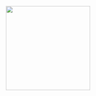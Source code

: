 <div id="header" align="center">
<img src="https://media.giphy.com/media/V4NSR1NG2p0KeJJyr5/giphy.gif" width="230px"/>
</div>

<!--
**AngelGab006/AngelGab006** is a ✨ _special_ ✨ repository because its `README.md` (this file) appears on your GitHub profile.

Here are some ideas to get you started:

- 🔭 I’m currently working on ...
- 🌱 I’m currently learning ...
- 👯 I’m looking to collaborate on ...
- 🤔 I’m looking for help with ...
- 💬 Ask me about ...
- 📫 How to reach me: ...
- 😄 Pronouns: ...
- ⚡ Fun fact: ...
-->
